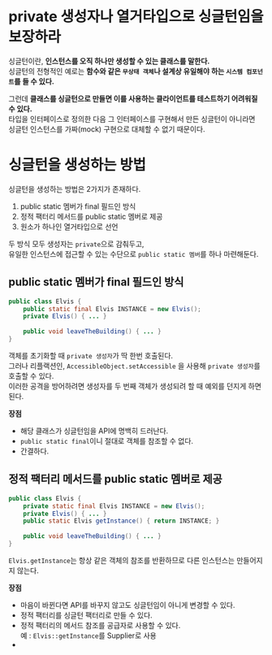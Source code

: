 private 생성자나 열거타입으로 싱글턴임을 보장하라    
=======================================   
        
싱글턴이란, **인스턴스를 오직 하나만 생성할 수 있는 클래스를 말한다.**           
싱글턴의 전형적인 예로는 **함수와 같은 `무상태 객체`나 설계상 유일해야 하는 `시스템 컴포넌트`를 들 수 있다.**            
    
그런데 **클래스를 싱글턴으로 만들면 이를 사용하는 클라이언트를 테스트하기 어려워질 수 있다.**       
타입을 인터페이스로 정의한 다음 그 인터페이스를 구현해서 만든 싱글턴이 아니라면          
싱글턴 인스턴스를 가짜(mock) 구현으로 대체할 수 없기 때문이다.           

# 싱글턴을 생성하는 방법  
싱글턴을 생성하는 방법은 2가지가 존재하다.     
     
1. public static 멤버가 final 필드인 방식  
2. 정적 팩터리 메서드를 public static 멤버로 제공   
3. 원소가 하나인 열거타입으로 선언      
     
두 방식 모두 생성자는 `private`으로 감춰두고,            
유일한 인스턴스에 접근할 수 있는 수단으로 `public static 멤버`를 하나 마련해둔다.          

## public static 멤버가 final 필드인 방식

```java
public class Elvis {
    public static final Elvis INSTANCE = new Elvis();
    private Elvis() { ... }
    
    public void leaveTheBuilding() { ... }
}
```
객체를 초기화할 때 `private 생성자`가 딱 한번 호출된다.       
그러나 리플랙션인, `AccessibleObject.setAccessible` 을 사용해 `private 생성자`를 호출할 수 있다.          
이러한 공격을 방어하려면 생성자를 두 번째 객체가 생성되려 할 때 예외를 던지게 하면 된다.     

**장점**   
* 해당 클래스가 싱글턴임을 API에 명백히 드러난다.   
* `public static final`이니 절대로 객체를 참조할 수 없다.
* 간결하다.    
  
## 정적 팩터리 메서드를 public static 멤버로 제공
```java
public class Elvis {
    private static final Elvis INSTANCE = new Elvis();
    private Elvis() { ... }
    public static Elvis getInstance() { return INSTANCE; } 
    
    public void leaveTheBuilding() { ... }
}
```
`Elvis.getInstance`는 항상 같은 객체의 참조를 반환하므로 다른 인스턴스는 만들어지지 않는다.    
 
**장점**    
* 마음이 바뀐다면 API를 바꾸지 않고도 싱글턴임이 아니게 변경할 수 있다.   
* 정적 팩터리를 싱글턴 팩터리로 만들 수 있다.  
* 정적 팩터리의 메서드 참조를 공급자로 사용할 수 있다.    
  예 : `Elvis::getInstance`를 Supplier<Elvis>로 사용  
*         



